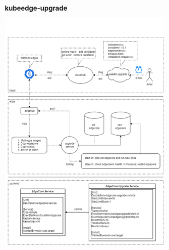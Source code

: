 ## kubeedge-upgrade

![kubeedge-upgrade](https://github.com/zhu733756/kubeedge-upgrade/blob/master/images/keadm-upgrade.png)
